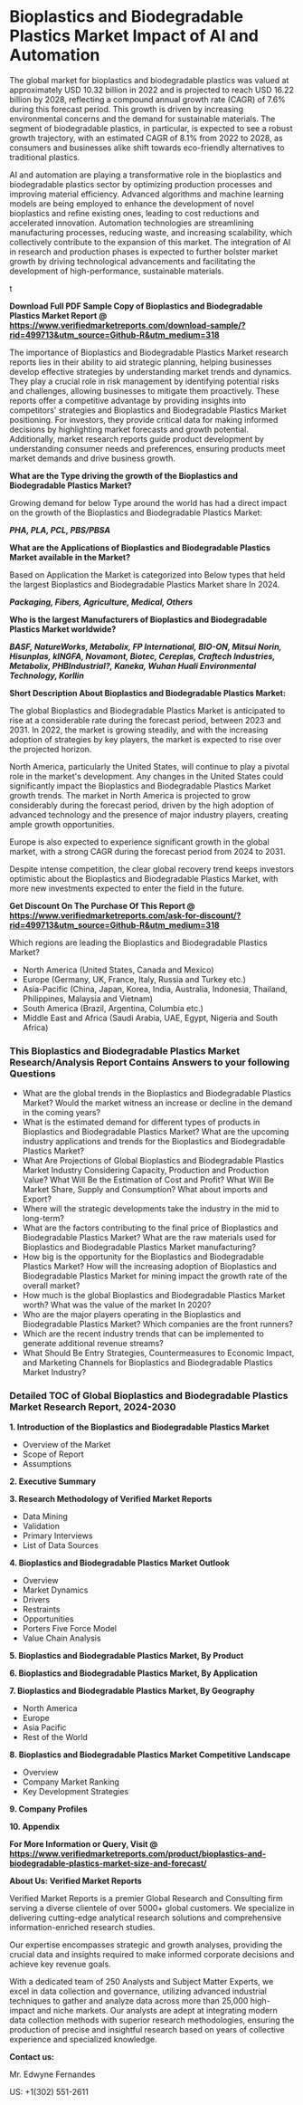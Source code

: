 <meta name="title" content="Global  Bioplastics and Biodegradable Plastics Market Impact of AI and Automation"><meta name="description" content="  The global market for bioplastics and biodegradable plastics was valued at approximately USD 10.32 billion in 2022 and is projected to reach USD 16.22 billion by 202"><meta name="title" content=" Bioplastics and Biodegradable Plastics Market Size, Share, Scope, Trends, Growth, Opportunities, Analysis, Forecast"> <h1>Bioplastics and Biodegradable Plastics Market Impact of AI and Automation</h1> <p>The global market for bioplastics and biodegradable plastics was valued at approximately USD 10.32 billion in 2022 and is projected to reach USD 16.22 billion by 2028, reflecting a compound annual growth rate (CAGR) of 7.6% during this forecast period. This growth is driven by increasing environmental concerns and the demand for sustainable materials. The segment of biodegradable plastics, in particular, is expected to see a robust growth trajectory, with an estimated CAGR of 8.1% from 2022 to 2028, as consumers and businesses alike shift towards eco-friendly alternatives to traditional plastics.</p> <p>AI and automation are playing a transformative role in the bioplastics and biodegradable plastics sector by optimizing production processes and improving material efficiency. Advanced algorithms and machine learning models are being employed to enhance the development of novel bioplastics and refine existing ones, leading to cost reductions and accelerated innovation. Automation technologies are streamlining manufacturing processes, reducing waste, and increasing scalability, which collectively contribute to the expansion of this market. The integration of AI in research and production phases is expected to further bolster market growth by driving technological advancements and facilitating the development of high-performance, sustainable materials.</p> t</p><p id="" class=""><strong>Download Full PDF Sample Copy of Bioplastics and Biodegradable Plastics Market Report @ <a href="https://www.verifiedmarketreports.com/download-sample/?rid=499713&utm_source=Github-R&utm_medium=318" target="_blank">https://www.verifiedmarketreports.com/download-sample/?rid=499713&utm_source=Github-R&utm_medium=318</a></strong></p><p>The importance of&nbsp;Bioplastics and Biodegradable Plastics Market research reports lies in their ability to aid strategic planning, helping businesses develop effective strategies by understanding market trends and dynamics. They play a crucial role in risk management by identifying potential risks and challenges, allowing businesses to mitigate them proactively. These reports offer a competitive advantage by providing insights into competitors' strategies and Bioplastics and Biodegradable Plastics Market positioning. For investors, they provide critical data for making informed decisions by highlighting market forecasts and growth potential. Additionally, market research reports guide product development by understanding consumer needs and preferences, ensuring products meet market demands and drive business growth.</p><p><strong>What are the&nbsp;Type driving the growth of the Bioplastics and Biodegradable Plastics Market?</strong></p><p id="" class="">Growing demand for below Type around the world has had a direct impact on the growth of the Bioplastics and Biodegradable Plastics Market:</p><em><strong>PHA, PLA, PCL, PBS/PBSA</strong></em></p><strong>What are the&nbsp;Applications&nbsp;of Bioplastics and Biodegradable Plastics Market available in the Market?</strong></p><p id="" class="">Based on Application the Market is categorized into Below types that held the largest Bioplastics and Biodegradable Plastics Market share In 2024.</p><em><strong>Packaging, Fibers, Agriculture, Medical, Others</strong></em></p><strong>Who is the largest Manufacturers of Bioplastics and Biodegradable Plastics Market worldwide?</strong></p><p><em><strong>BASF, NatureWorks, Metabolix, FP International, BIO-ON, Mitsui Norin, Hisunplas, kINGFA, Novamont, Biotec, Cereplas, Craftech Industries, Metabolix, PHBIndustrial?, Kaneka, Wuhan Huali Environmental Technology, Korllin</strong></em></p><p id="" class=""><strong>Short Description About Bioplastics and Biodegradable Plastics Market:</strong></p><p>The global Bioplastics and Biodegradable Plastics Market is anticipated to rise at a considerable rate during the forecast period, between 2023 and 2031. In 2022, the market is growing steadily, and with the increasing adoption of strategies by key players, the market is expected to rise over the projected horizon.</p><p>North America, particularly the United States, will continue to play a pivotal role in the market's development. Any changes in the United States could significantly impact the Bioplastics and Biodegradable Plastics Market growth trends. The market in North America is projected to grow considerably during the forecast period, driven by the high adoption of advanced technology and the presence of major industry players, creating ample growth opportunities.</p><p>Europe is also expected to experience significant growth in the global market, with a strong CAGR during the forecast period from 2024 to 2031.</p><p>Despite intense competition, the clear global recovery trend keeps investors optimistic about the Bioplastics and Biodegradable Plastics Market, with more new investments expected to enter the field in the future.</p><p id="" class=""><strong>Get Discount On The Purchase Of This Report @ <a href="https://www.verifiedmarketreports.com/ask-for-discount/?rid=499713&utm_source=Github-R&utm_medium=318" target="_blank">https://www.verifiedmarketreports.com/ask-for-discount/?rid=499713&utm_source=Github-R&utm_medium=318</a></strong></p>Which regions are leading the Bioplastics and Biodegradable Plastics Market?</p><ul><li>North America (United States, Canada and Mexico)</li><li>Europe (Germany, UK, France, Italy, Russia and Turkey etc.)</li><li>Asia-Pacific (China, Japan, Korea, India, Australia, Indonesia, Thailand, Philippines, Malaysia and Vietnam)</li><li>South America (Brazil, Argentina, Columbia etc.)</li><li>Middle East and Africa (Saudi Arabia, UAE, Egypt, Nigeria and South Africa)</li></ul><h3 id="" class="">This Bioplastics and Biodegradable Plastics Market Research/Analysis Report Contains Answers to your following Questions</h3><ul><li>What are the global trends in the Bioplastics and Biodegradable Plastics Market? Would the market witness an increase or decline in the demand in the coming years?</li><li>What is the estimated demand for different types of products in Bioplastics and Biodegradable Plastics Market? What are the upcoming industry applications and trends for the Bioplastics and Biodegradable Plastics Market?</li><li>What Are Projections of Global Bioplastics and Biodegradable Plastics Market Industry Considering Capacity, Production and Production Value? What Will Be the Estimation of Cost and Profit? What Will Be Market Share, Supply and Consumption? What about imports and Export?</li><li>Where will the strategic developments take the industry in the mid to long-term?</li><li>What are the factors contributing to the final price of Bioplastics and Biodegradable Plastics Market? What are the raw materials used for Bioplastics and Biodegradable Plastics Market manufacturing?</li><li>How big is the opportunity for the Bioplastics and Biodegradable Plastics Market? How will the increasing adoption of Bioplastics and Biodegradable Plastics Market for mining impact the growth rate of the overall market?</li><li>How much is the global Bioplastics and Biodegradable Plastics Market worth? What was the value of the market In 2020?</li><li>Who are the major players operating in the Bioplastics and Biodegradable Plastics Market? Which companies are the front runners?</li><li>Which are the recent industry trends that can be implemented to generate additional revenue streams?</li><li>What Should Be Entry Strategies, Countermeasures to Economic Impact, and Marketing Channels for Bioplastics and Biodegradable Plastics Market Industry?</li></ul><h3 id="" class="">Detailed TOC of Global Bioplastics and Biodegradable Plastics Market Research Report, 2024-2030</h3><p id="" class=""><strong>1. Introduction of the Bioplastics and Biodegradable Plastics Market</strong></p><ul><li>Overview of the Market</li><li>Scope of Report</li><li>Assumptions</li></ul><p id="" class=""><strong>2. Executive Summary</strong></p><p id="" class=""><strong>3. Research Methodology of Verified Market Reports</strong></p><ul><li>Data Mining</li><li>Validation</li><li>Primary Interviews</li><li>List of Data Sources</li></ul><p id="" class=""><strong>4. Bioplastics and Biodegradable Plastics Market Outlook</strong></p><ul><li>Overview</li><li>Market Dynamics</li><li>Drivers</li><li>Restraints</li><li>Opportunities</li><li>Porters Five Force Model</li><li>Value Chain Analysis</li></ul><p id="" class=""><strong>5. Bioplastics and Biodegradable Plastics Market, By Product</strong></p><p id="" class=""><strong>6. Bioplastics and Biodegradable Plastics Market, By Application</strong></p><p id="" class=""><strong>7. Bioplastics and Biodegradable Plastics Market, By Geography</strong></p><ul><li>North America</li><li>Europe</li><li>Asia Pacific</li><li>Rest of the World</li></ul><p id="" class=""><strong>8. Bioplastics and Biodegradable Plastics Market Competitive Landscape</strong></p><ul><li>Overview</li><li>Company Market Ranking</li><li>Key Development Strategies</li></ul><p id="" class=""><strong>9. Company Profiles</strong></p><p id="" class=""><strong>10. Appendix</strong></p><p id="" class=""><strong>For More Information or Query, Visit @ <a href="https://www.verifiedmarketreports.com/product/bioplastics-and-biodegradable-plastics-market-size-and-forecast/" target="_blank">https://www.verifiedmarketreports.com/product/bioplastics-and-biodegradable-plastics-market-size-and-forecast/</a></strong></p><p id="" class=""><strong>About Us: Verified Market Reports</strong></p><p id="" class="">Verified Market Reports is a premier Global Research and Consulting firm serving a diverse clientele of over 5000+ global customers. We specialize in delivering cutting-edge analytical research solutions and comprehensive information-enriched research studies.</p><p id="" class="">Our expertise encompasses strategic and growth analyses, providing the crucial data and insights required to make informed corporate decisions and achieve key revenue goals.</p><p id="" class="">With a dedicated team of 250 Analysts and Subject Matter Experts, we excel in data collection and governance, utilizing advanced industrial techniques to gather and analyze data across more than 25,000 high-impact and niche markets. Our analysts are adept at integrating modern data collection methods with superior research methodologies, ensuring the production of precise and insightful research based on years of collective experience and specialized knowledge.</p><p id="" class=""><strong>Contact us:</strong></p><p id="" class="">Mr. Edwyne Fernandes</p><p id="" class="">US: +1(302) 551-2611</p>